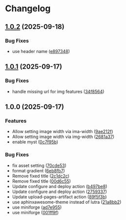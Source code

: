 # Changelog

## [1.0.2](https://github.com/koesterlab/locosopa/compare/v1.0.1...v1.0.2) (2025-09-18)


### Bug Fixes

* use header name ([e897348](https://github.com/koesterlab/locosopa/commit/e8973482f6c861e121de0d4538d077cbc4c029a1))

## [1.0.1](https://github.com/koesterlab/locosopa/compare/v1.0.0...v1.0.1) (2025-09-17)


### Bug Fixes

* handle missing url for img features ([34f8564](https://github.com/koesterlab/locosopa/commit/34f85641a399f957f573929f1fb9e7c39888de8d))

## 1.0.0 (2025-09-17)


### Features

* Allow setting image width via ima-width ([9ae212f](https://github.com/koesterlab/locosopa/commit/9ae212f5666b71fa583a9feff663cb9dafc0a660))
* Allow setting image width via img-width ([2681a37](https://github.com/koesterlab/locosopa/commit/2681a373dc9df08f83c3d8ecd212b3acfcd8695f))
* enable myst ([0c7f95b](https://github.com/koesterlab/locosopa/commit/0c7f95bbc94398cccec1fd80b09e9a6aed805fed))


### Bug Fixes

* fix asset setting ([70cde53](https://github.com/koesterlab/locosopa/commit/70cde53d31fac1f52a847140a906d4154ef60173))
* format gradient ([6eb8fb7](https://github.com/koesterlab/locosopa/commit/6eb8fb78bd153f69d1d45a6ac97fc5ac5a432fdf))
* Remove fixed title ([2c1dc2c](https://github.com/koesterlab/locosopa/commit/2c1dc2ce4d8dc6fdb3e2ffedadd02eea60ea5b60))
* Remove fixed title ([00d6c55](https://github.com/koesterlab/locosopa/commit/00d6c55f548733f7f4e094720979775d21b72991))
* Update configure and deploy action ([b497be8](https://github.com/koesterlab/locosopa/commit/b497be8b9904956fe72c8f114e96b450321a491d))
* Update configure and deploy action ([2759337](https://github.com/koesterlab/locosopa/commit/27593374c9bb374dea05f6f840cbdd9132a8676c))
* Update upload-pages-artifact action ([89f5f3b](https://github.com/koesterlab/locosopa/commit/89f5f3bb3b9c6ebdb996b84063b46e189fdfe6d9))
* use aphinxawesome-theme instead of lutra ([21a8bb2](https://github.com/koesterlab/locosopa/commit/21a8bb2dfd760c04bddcd0476b512f0f4423764d))
* use miniforge ([ad7e955](https://github.com/koesterlab/locosopa/commit/ad7e955a1b09e11f0ab29b69b03f4662389f63ce))
* use miniforge ([001ff9f](https://github.com/koesterlab/locosopa/commit/001ff9f90504fed8b54761b87cafb57671613471))
